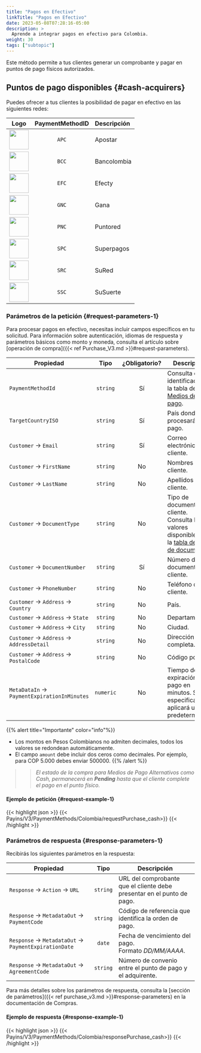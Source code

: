 ```yaml
---
title: "Pagos en Efectivo"
linkTitle: "Pagos en Efectivo"
date: 2023-05-08T07:28:16-05:00
description: >
  Aprende a integrar pagos en efectivo para Colombia.
weight: 30
tags: ["subtopic"]
---
```


Este método permite a tus clientes generar un comprobante y pagar en puntos de pago físicos autorizados.

## Puntos de pago disponibles {#cash-acquirers}
Puedes ofrecer a tus clientes la posibilidad de pagar en efectivo en las siguientes redes:

<div id="shortTable"></div>

| Logo | PaymentMethodID | Descripción |
|:-----:|:-----:|:-----|
| <img src="https://s3.amazonaws.com/gateway.prod.bamboopayment.com/payment-method-logos/Apostar_PhysicalNetwork.png" width="52" /> | `APC` | Apostar |
| <img src="https://s3.amazonaws.com/gateway.prod.bamboopayment.com/payment-method-logos/Bancolombia_PhysicalNetwork.png" width="52" /> | `BCC` | Bancolombia |
| <img src="https://s3.amazonaws.com/gateway.prod.bamboopayment.com/payment-method-logos/Efecty_PhysicalNetwork.png" width="52" /> | `EFC` | Efecty |
| <img src="https://s3.amazonaws.com/gateway.prod.bamboopayment.com/payment-method-logos/Gana_PhysicalNetwork.png" width="52" /> | `GNC` | Gana |
| <img src="https://s3.amazonaws.com/gateway.prod.bamboopayment.com/payment-method-logos/Puntored_PhysicalNetwork.png" width="52" /> | `PNC` | Puntored |
| <img src="https://s3.amazonaws.com/gateway.prod.bamboopayment.com/payment-method-logos/Superpagos_PhysicalNetwork.png" width="52" /> | `SPC` | Superpagos |
| <img src="https://s3.amazonaws.com/gateway.prod.bamboopayment.com/payment-method-logos/Sured_PhysicalNetwork.png" width="52" /> | `SRC` | SuRed |
| <img src="https://s3.amazonaws.com/gateway.prod.bamboopayment.com/payment-method-logos/Susuerte_PhysicalNetwork.png" width="52" /> | `SSC` | SuSuerte |

### Parámetros de la petición {#request-parameters-1}
Para procesar pagos en efectivo, necesitas incluir campos específicos en tu solicitud. Para información sobre autenticación, idiomas de respuesta y parámetros básicos como monto y moneda, consulta el artículo sobre [operación de compra]({{< ref Purchase_V3.md >}}#request-parameters).

| Propiedad | Tipo | ¿Obligatorio? | Descripción |
|---|:-:|:-:|---|
| `PaymentMethodId` | `string` | Sí | Consulta el identificador en la tabla de [Medios de pago](/es/docs/payment-methods/colombia.html#payment-methods). |
| `TargetCountryISO` | `string` | Sí | País donde se procesará el pago. |
| `Customer` → `Email` | `string` | Sí | Correo electrónico del cliente. |
| `Customer` → `FirstName` | `string` | No | Nombres del cliente. |
| `Customer` → `LastName` | `string` | No | Apellidos del cliente. |
| `Customer` → `DocumentType` | `string` | No | Tipo de documento del cliente.<br>Consulta los valores disponibles en la [tabla de tipos de documento](/es/docs/payment-methods/colombia.html#document-types). |
| `Customer` → `DocumentNumber` | `string` | Sí | Número de documento del cliente. |
| `Customer` → `PhoneNumber` | `string` | No | Teléfono del cliente. |
| `Customer` → `Address` → `Country` | `string` | No | País. |
| `Customer` → `Address` → `State` | `string` | No | Departamento. |
| `Customer` → `Address` → `City` | `string` | No | Ciudad. |
| `Customer` → `Address` → `AddressDetail` | `string` | No | Dirección completa. |
| `Customer` → `Address` → `PostalCode` | `string` | No | Código postal. |
| `MetaDataIn` → `PaymentExpirationInMinutes` | `numeric` | No | Tiempo de expiración del pago en minutos. Si no lo especificas, se aplicará un valor predeterminado. |

{{% alert title="Importante" color="info"%}}
* Los montos en Pesos Colombianos no admiten decimales, todos los valores se redondean automáticamente.
* El campo `amount` debe incluir dos ceros como decimales. Por ejemplo, para COP 5.000 debes enviar 500000.
{{% /alert %}}

> > _El estado de la compra para Medios de Pago Alternativos como Cash, permanecerá en **Pending** hasta que el cliente complete el pago en el punto físico._

#### Ejemplo de petición {#request-example-1}
{{< highlight json >}}
{{< Payins/V3/PaymentMethods/Colombia/requestPurchase_cash>}}
{{< /highlight >}}

### Parámetros de respuesta {#response-parameters-1}
Recibirás los siguientes parámetros en la respuesta:

| Propiedad | Tipo | Descripción |
|---|:-:|---|
| `Response` → `Action` → `URL` | `string` | URL del comprobante que el cliente debe presentar en el punto de pago. |
| `Response` → `MetadataOut` → `PaymentCode` | `string`  | Código de referencia que identifica la orden de pago. |
| `Response` → `MetadataOut` → `PaymentExpirationDate` | `date` | Fecha de vencimiento del pago.<br>Formato _DD/MM/AAAA_. |
| `Response` → `MetadataOut` → `AgreementCode` | `string`  | Número de convenio entre el punto de pago y el adquirente. |

Para más detalles sobre los parámetros de respuesta, consulta la [sección de parámetros]({{< ref purchase_v3.md >}}#response-parameters) en la documentación de Compras.

#### Ejemplo de respuesta {#response-example-1} 
{{< highlight json >}}
{{< Payins/V3/PaymentMethods/Colombia/responsePurchase_cash>}}
{{< /highlight >}}